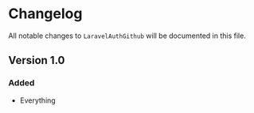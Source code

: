 # Changelog

All notable changes to `LaravelAuthGithub` will be documented in this file.

## Version 1.0

### Added
- Everything
